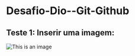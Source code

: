 # Desafio-Dio--Git-Github

## Teste 1: Inserir uma imagem:
![This is an image](https://myoctocat.com/assets/images/base-octocat.svg)
